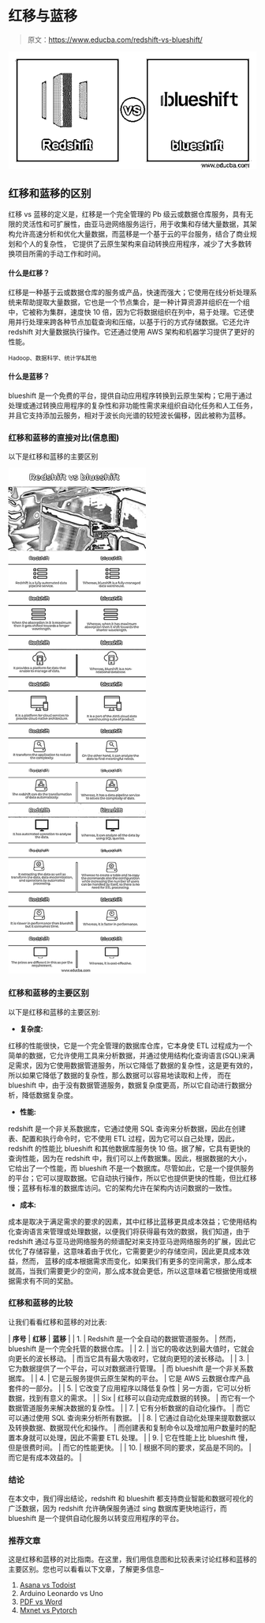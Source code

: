 # 红移与蓝移

> 原文：<https://www.educba.com/redshift-vs-blueshift/>

![Redshift vs blueshift](img/01886989da587360f2893ea6ff9240c2.png)



## 红移和蓝移的区别

红移 vs 蓝移的定义是，红移是一个完全管理的 Pb 级云或数据仓库服务，具有无限的灵活性和可扩展性，由亚马逊网络服务运行，用于收集和存储大量数据，其架构允许高速分析和优化大量数据，而蓝移是一个基于云的平台服务，结合了商业规划和个人的复杂性， 它提供了云原生架构来自动转换应用程序，减少了大多数转换项目所需的手动工作和时间。

#### 什么是红移？

红移是一种基于云或数据仓库的服务或产品，快速而强大；它使用在线分析处理系统来帮助提取大量数据，它也是一个节点集合，是一种计算资源并组织在一个组中，它被称为集群，速度快 10 倍，因为它将数据组织在列中，易于处理。它还使用并行处理来跨各种节点加载查询和压缩，以基于行的方式存储数据。它还允许 redshift 对大量数据执行操作。它还通过使用 AWS 架构和机器学习提供了更好的性能。

<small>Hadoop、数据科学、统计学&其他</small>

#### 什么是蓝移？

blueshift 是一个免费的平台，提供自动应用程序转换到云原生架构；它用于通过处理或通过转换应用程序的复杂性和非功能性需求来组织自动化任务和人工任务，并且它支持添加云服务，相对于波长向光谱的较短波长偏移，因此被称为蓝移。

### 红移和蓝移的直接对比(信息图)

以下是红移和蓝移的主要区别

![Redshift-vs-blueshift-info](img/82d912c938566c2442aedb68632073e7.png)



### 红移和蓝移的主要区别

以下是红移和蓝移的主要区别:

*   **复杂度:**

红移的性能很快，它是一个完全管理的数据库仓库，它本身使 ETL 过程成为一个简单的数据，它允许使用工具来分析数据，并通过使用结构化查询语言(SQL)来满足需求，因为它使用数据管道服务，所以它降低了数据的复杂性，这是更有效的，所以如果它降低了数据的复杂性，那么数据可以容易地读取和上传， 而在 blueshift 中，由于没有数据管道服务，数据复杂度更高，所以它自动进行数据分析，降低数据复杂度。

*   **性能:**

redshift 是一个非关系数据库，它通过使用 SQL 查询来分析数据，因此在创建表、配置和执行命令时，它不使用 ETL 过程，因为它可以自己处理，因此，redshift 的性能比 blueshift 和其他数据库服务快 10 倍。据了解，它具有更快的查询性能，因为在 redshift 中，我们可以上传数据集。因此，根据数据的大小，它给出了一个性能，而 blueshift 不是一个数据库。尽管如此，它是一个提供服务的平台；它可以提取数据。它自动执行操作，所以它也提供更快的性能，但比红移慢；蓝移有标准的数据库访问。它的架构允许在架构内访问数据的一致性。

*   **成本:**

成本是取决于满足需求的要求的因素，其中红移比蓝移更具成本效益；它使用结构化查询语言来管理或处理数据，以便我们将获得最有效的数据，我们知道，由于 redshift 通过与亚马逊网络服务的频谱配对来支持亚马逊网络服务的扩展，因此它优化了存储容量，这意味着由于优化，它需要更少的存储空间，因此更具成本效益，然而， 蓝移的成本根据需求而变化，如果我们有更多的空间需求，那么成本就高，当我们需要更少的空间，那么成本就会更低，所以这意味着它根据使用或根据需求有不同的奖励。

### 红移和蓝移的比较

让我们看看红移和蓝移的对比表:

| **序号** | **红移** | **蓝移** |
| 1. | Redshift 是一个全自动的数据管道服务。 | 然而，blueshift 是一个完全托管的数据仓库。 |
| 2. | 当它的吸收达到最大值时，它就会向更长的波长移动。 | 而当它具有最大吸收时，它就向更短的波长移动。 |
| 3. | 它为数据提供了一个平台，可以对数据进行管理。 | 而 blueshift 是一个非关系数据库。 |
| 4. | 它是云服务提供云原生架构的平台。 | 它是 AWS 云数据仓库产品套件的一部分。 |
| 5. | 它改变了应用程序以降低复杂性 | 另一方面，它可以分析数据，找到有意义的需求。 |
| Six | 红移可以自动完成数据的转换。 | 而它有一个数据管道服务来解决数据的复杂性。 |
| 7. | 它有分析数据的自动化操作。 | 而它可以通过使用 SQL 查询来分析所有数据。 |
| 8. | 它通过自动化处理来提取数据以及转换数据、数据现代化和操作。 | 而创建表和复制命令以及增加用户数量时的配置本身就可以处理，因此不需要 ETL 处理。 |
| 9. | 它在性能上比 blueshift 慢，但是很费时间。 | 而它的性能更快。 |
| 10. | 根据不同的要求，奖品是不同的。 | 而它是有成本效益的。 |

### 结论

在本文中，我们得出结论，redshift 和 blueshift 都支持商业智能和数据可视化的广泛数据，因为 redshift 允许确保服务通过 sing 数据库更快地运行，而 blueshift 是一个提供自动化服务以转变应用程序的平台。

### 推荐文章

这是红移和蓝移的对比指南。在这里，我们用信息图和比较表来讨论红移和蓝移的主要区别。您也可以看看以下文章，了解更多信息–

1.  [Asana vs Todoist](https://www.educba.com/asana-vs-todoist/)
2.  Arduino Leonardo vs Uno
3.  [PDF vs Word](https://www.educba.com/pdf-vs-word/)
4.  [Mxnet vs Pytorch](https://www.educba.com/mxnet-vs-pytorch/)





